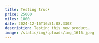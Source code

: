```yaml
---
title: Testing truck
price: 25000
miles: 1800
date: 2024-12-16T16:51:08.330Z
description: Testing this new product…
image: /static/img/uploads/img_1616.jpeg
---
```

